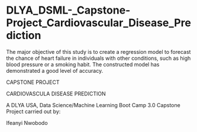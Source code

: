 # DLYA_DSML-_Capstone-Project_Cardiovascular_Disease_Prediction

The major objective of this study is to create a regression model to forecast the chance of heart failure in individuals with other conditions, such as high blood pressure or a smoking habit. The constructed model has demonstrated a good level of accuracy.    <br> 

CAPSTONE PROJECT

CARDIOVASCULA DISEASE PREDICTION

A DLYA USA, Data Science/Machine Learning Boot Camp 3.0 Capstone Project carried out by:

Ifeanyi Nwobodo



